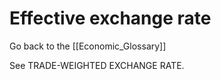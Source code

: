 # Effective exchange rate

Go back to the [[Economic_Glossary]]


See TRADE-WEIGHTED EXCHANGE RATE.

